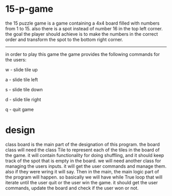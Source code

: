 # 15-p-game


the 15 puzzle game is a game containing a 4x4 board filled
with numbers from 1 to 15. also there is a spot instead of number
16 in the top left corner. the goal the player should achieve is
to make the numbers in the correct order and transform the
spot to the bottom right corner.

___

in order to play this game the game provides the following
commands for the users:

w - slide tile up

a - slide tile left

s - slide tile down

d - slide tile right

q - quit game

# design

class board is the main part of the designation of this
program. the board class will need the class Tile to represent
each of the tiles in the board of the game. it will contain
functionality for doing shuffling, and it should keep track
of the spot that is empty in the board. we will need another class
for managing the users inputs. it will get the user commands
and manage them. also if they were wring it will say. 
Then in the main, the main logic part of the program will 
happen. so basically we will have  while True loop that will
iterate until the user quit or the user win the game. 
it should get the user commands, update the board and check 
if the user won or not.




